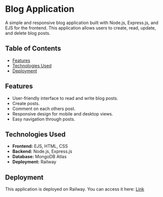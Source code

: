
# Blog Application

A simple and responsive blog application built with Node.js, Express.js, and EJS for the frontend. This application allows users to create, read, update, and delete blog posts.

## Table of Contents

- [Features](#features)
- [Technologies Used](#technologies-used)
- [Deployment](#deployment)

## Features

- User-friendly interface to read and write blog posts.
- Create posts.
- Comment on each others post.
- Responsive design for mobile and desktop views.
- Easy navigation through posts.

## Technologies Used

- **Frontend:** EJS, HTML, CSS
- **Backend:** Node.js, Express.js
- **Database:** MongoDB Atlas
- **Deployment:** Railway

## Deployment
This application is deployed on Railway. You can access it here: [Link](https://blog-app-production-55f0.up.railway.app/)

